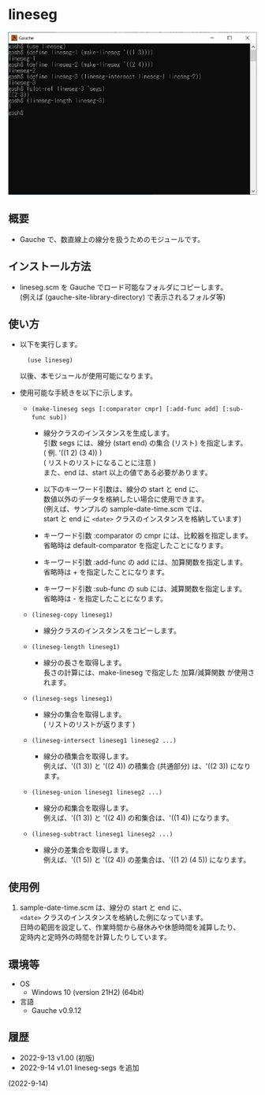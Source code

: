 # lineseg

![image](image.png)

## 概要
- Gauche で、数直線上の線分を扱うためのモジュールです。


## インストール方法
- lineseg.scm を Gauche でロード可能なフォルダにコピーします。  
  (例えば (gauche-site-library-directory) で表示されるフォルダ等)


## 使い方
- 以下を実行します。
  ```
    (use lineseg)
  ```
  以後、本モジュールが使用可能になります。

- 使用可能な手続きを以下に示します。
  - `(make-lineseg segs [:comparator cmpr] [:add-func add] [:sub-func sub])`
    - 線分クラスのインスタンスを生成します。  
      引数 segs には、線分 (start end) の集合 (リスト) を指定します。  
      ( 例. '((1 2) (3 4)) )  
      ( リストのリストになることに注意 )  
      また、end は、start 以上の値である必要があります。

    - 以下のキーワード引数は、線分の start と end に、  
      数値以外のデータを格納したい場合に使用できます。  
      (例えば、サンプルの sample-date-time.scm では、  
      start と end に `<date>` クラスのインスタンスを格納しています)

    - キーワード引数 :comparator の cmpr には、比較器を指定します。  
      省略時は default-comparator を指定したことになります。

    - キーワード引数 :add-func の add には、加算関数を指定します。  
      省略時は + を指定したことになります。

    - キーワード引数 :sub-func の sub には、減算関数を指定します。  
      省略時は - を指定したことになります。

  - `(lineseg-copy lineseg1)`
    - 線分クラスのインスタンスをコピーします。

  - `(lineseg-length lineseg1)`
    - 線分の長さを取得します。  
      長さの計算には、make-lineseg で指定した 加算/減算関数 が使用されます。

  - `(lineseg-segs lineseg1)`
    - 線分の集合を取得します。  
      ( リストのリストが返ります )

  - `(lineseg-intersect lineseg1 lineseg2 ...)`
    - 線分の積集合を取得します。  
      例えば、'((1 3)) と '((2 4)) の積集合 (共通部分) は、'((2 3)) になります。

  - `(lineseg-union lineseg1 lineseg2 ...)`
    - 線分の和集合を取得します。  
      例えば、'((1 3)) と '((2 4)) の和集合は、'((1 4)) になります。

  - `(lineseg-subtract lineseg1 lineseg2 ...)`
    - 線分の差集合を取得します。  
      例えば、'((1 5)) と '((2 4)) の差集合は、'((1 2) (4 5)) になります。


## 使用例
1. sample-date-time.scm は、線分の start と end に、  
   `<date>` クラスのインスタンスを格納した例になっています。  
   日時の範囲を設定して、作業時間から昼休みや休憩時間を減算したり、  
   定時内と定時外の時間を計算したりしています。


## 環境等
- OS
  - Windows 10 (version 21H2) (64bit)
- 言語
  - Gauche v0.9.12

## 履歴
- 2022-9-13  v1.00 (初版)
- 2022-9-14  v1.01 lineseg-segs を追加


(2022-9-14)
